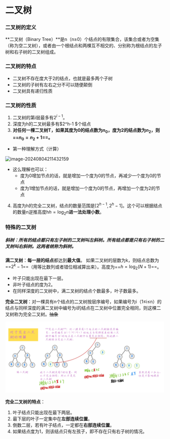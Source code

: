 # 二叉树

### 二叉树的定义

**二叉树（Binary Tree）**是n（n≥0）个结点的有限集合，该集合或者为空集（称为空二叉树），或者由一个根结点和两棵互不相交的、分别称为根结点的左子树和右子树的二叉树组成。

### 二叉树的特点

* 二叉树不存在度大于2的结点，也就是最多两个子树
* 二叉树的子树有左右之分不可以随便颠倒
* 二叉树具有递归性质

### 二叉树的性质

1. 二叉树的第i层最多有$2^{i - 1}$。
2. 深度为h的二叉树最多有$2^h-1 $个结点
3. **对任何一棵二叉树T，如果其度为0的结点数为$n_0$，度为2的结点数为$n_2$，则==$n_0=n_2+1$==。**

* 第一种理解方式（计算）



![image-20240804211432159](./二叉树.assets/image-20240804211432159-1722936619859-2.png)

* 这么理解也可以：
	* 度为0增加节点的话，就是增加一个度为0的节点，再减少一个度为0的节点
	* 度为1增加节点的话，就是增加一个度为0的节点，再增加一个度为2的节点

4. 高度为h的完全二叉树，结点的数量范围是$[2^{h-1},2^h-1]$。这个可以根据结点的数量n逆推高度h$h=\log_2n$**进一法处理小数**。

### 特殊的二叉树

##### 斜树：所有的结点都只有左子树的二叉树叫左斜树。所有结点都是只有右子树的二叉树叫右斜树。这两者统称为斜树。

**满二叉树**：**每一层的结点**都达到**最大值**。 如果二叉树的层数为k，则结点总数为==$2^k-1$==（用等比数列或者错位相减算出来）。高度为==$h=\log_2(N+1)$==。

* 叶子只能出现在最下一层。
* 非叶子结点的度为2。
* 在同样深度的二叉树中，满二叉树的结点个数最多，叶子数最多。

**完全二叉树**：对一棵具有n个结点的二叉树按层序编号，如果编号为i（1≤i≤n）的结点与同样深度的满二叉树中编号为i的结点在二叉树中位置完全相同，则这棵二叉树称为完全二叉树。~~抽象~~

![image-20240804200210344](./二叉树.assets/image-20240804200210344.png)

**完全二叉树的特点**：

1. 叶子结点只能出现在最下两层。
2. 最下层的叶子一定集中在**左部连续位置**。
3. 倒数二层，若有叶子结点，一定都在**右部连续位置**。
4. 如果结点度为1，则该结点只有左孩子，即不存在只有右子树的情况。
